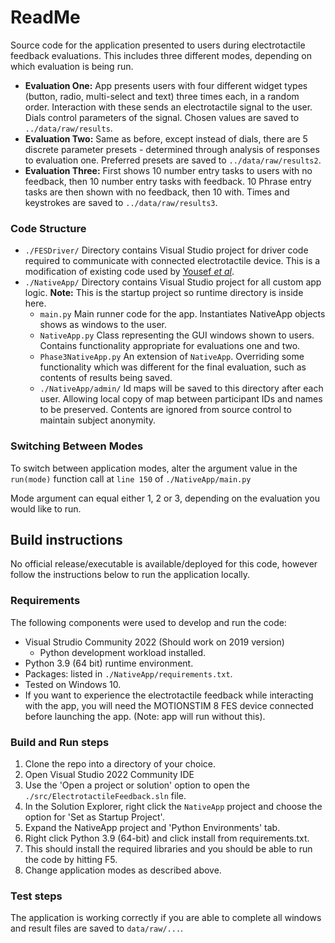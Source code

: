# ReadMe

Source code for the application presented to users during electrotactile feedback evaluations. This includes three different modes, depending on which evaluation is being run.

- **Evaluation One:** App presents users with four different widget types (button, radio, multi-select and text) three times each, in a random order. Interaction with these sends an electrotactile signal to the user. Dials control parameters of the signal. Chosen values are saved to `../data/raw/results`.
- **Evaluation Two:** Same as before, except instead of dials, there are 5 discrete parameter presets - determined through analysis of responses to evaluation one. Preferred presets are saved to `../data/raw/results2`.
- **Evaluation Three:** First shows 10 number entry tasks to users with no feedback, then 10 number entry tasks with feedback. 10 Phrase entry tasks are then shown with no feedback, then 10 with. Times and keystrokes are saved to `../data/raw/results3`.
 
### Code Structure

- `./FESDriver/` Directory contains Visual Studio project for driver code required to communicate with connected electrotactile device. This is a modification of existing code used by [Yousef *et al*](https://doi.org/10.1109/HAPTICS45997.2020.ras.HAP20.13.8ee5dc37).
- `./NativeApp/` Directory contains Visual Studio project for all custom app logic. **Note:** This is the startup project so runtime directory is inside here.
	- `main.py` Main runner code for the app. Instantiates NativeApp objects shows as windows to the user.
	- `NativeApp.py` Class representing the GUI windows shown to users. Contains functionality appropriate for evaluations one and two.
	- `Phase3NativeApp.py` An extension of `NativeApp`. Overriding some functionality which was different for the final evaluation, such as contents of results being saved.
	- `./NativeApp/admin/` Id maps will be saved to this directory after each user. Allowing local copy of map between participant IDs and names to be preserved. Contents are ignored from source control to maintain subject anonymity.

### Switching Between Modes

To switch between application modes, alter the argument value in the `run(mode)` function call at `line 150` of `./NativeApp/main.py`

Mode argument can equal either 1, 2 or 3, depending on the evaluation you would like to run.


## Build instructions

No official release/executable is available/deployed for this code, however follow the instructions below to run the application locally.

### Requirements

The following components were used to develop and run the code:

- Visual Strudio Community 2022 (Should work on 2019 version)
	- Python development workload installed. 
- Python 3.9 (64 bit) runtime environment.
- Packages: listed in `./NativeApp/requirements.txt`.
- Tested on Windows 10.
- If you want to experience the electrotactile feedback while interacting with the app, you will need the MOTIONSTIM 8 FES device connected before launching the app. (Note: app will run without this).

### Build and Run steps

1. Clone the repo into a directory of your choice.
2. Open Visual Studio 2022 Community IDE
3. Use the 'Open a project or solution' option to open the `./src/ElectrotactileFeedback.sln` file.
4. In the Solution Explorer, right click the `NativeApp` project and choose the option for 'Set as Startup Project'.
5. Expand the NativeApp project and 'Python Environments' tab.
6. Right click Python 3.9 (64-bit) and click install from requirements.txt.
7. This should install the required libraries and you should be able to run the code by hitting F5.
8. Change application modes as described above.

### Test steps

The application is working correctly if you are able to complete all windows and result files are saved to `data/raw/...`.

